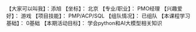 【大家可以叫我】：添旭
【坐标】： 北京
【专业/职业】： PMO经理
【兴趣爱好】： 游戏
【项目技能】： PMP/ACP/SQL
【组队情况】： 已组队
【本课程学习基础】： 0基础
【本期活动目标】： 学会python和AI大模型相关知识